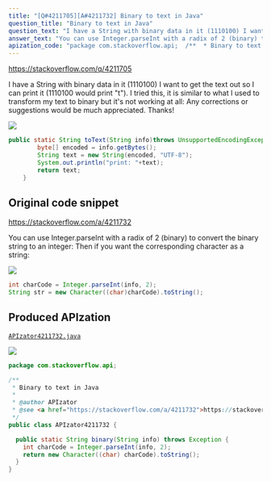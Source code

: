 ```yaml
---
title: "[Q#4211705][A#4211732] Binary to text in Java"
question_title: "Binary to text in Java"
question_text: "I have a String with binary data in it (1110100) I want to get the text out so I can print it (1110100 would print \"t\"). I tried this, it is similar to what I used to transform my text to binary but it's not working at all: Any corrections or suggestions would be much appreciated. Thanks!"
answer_text: "You can use Integer.parseInt with a radix of 2 (binary) to convert the binary string to an integer: Then if you want the corresponding character as a string:"
apization_code: "package com.stackoverflow.api;  /**  * Binary to text in Java  *  * @author APIzator  * @see <a href=\"https://stackoverflow.com/a/4211732\">https://stackoverflow.com/a/4211732</a>  */ public class APIzator4211732 {    public static String binary(String info) throws Exception {     int charCode = Integer.parseInt(info, 2);     return new Character((char) charCode).toString();   } }"
---
```


https://stackoverflow.com/q/4211705

I have a String with binary data in it (1110100) I want to get the text out so I can print it (1110100 would print &quot;t&quot;). I tried this, it is similar to what I used to transform my text to binary but it&#x27;s not working at all:
Any corrections or suggestions would be much appreciated.
Thanks!


<div class="code-logo"><img src="/stackoverflow.png" /></div>

```java
public static String toText(String info)throws UnsupportedEncodingException{
        byte[] encoded = info.getBytes();
        String text = new String(encoded, "UTF-8");
        System.out.println("print: "+text);
        return text;
    }
```


## Original code snippet

https://stackoverflow.com/a/4211732

You can use Integer.parseInt with a radix of 2 (binary) to convert the binary string to an integer:
Then if you want the corresponding character as a string:

<div class="code-logo"><img src="/stackoverflow.png" /></div>

```java
int charCode = Integer.parseInt(info, 2);
String str = new Character((char)charCode).toString();
```

## Produced APIzation

[`APIzator4211732.java`](https://github.com/pasqualesalza/apization/raw/main/data/search/APIzator4211732.java)

<div class="code-logo"><img src="/apizator.png" /></div>

```java
package com.stackoverflow.api;

/**
 * Binary to text in Java
 *
 * @author APIzator
 * @see <a href="https://stackoverflow.com/a/4211732">https://stackoverflow.com/a/4211732</a>
 */
public class APIzator4211732 {

  public static String binary(String info) throws Exception {
    int charCode = Integer.parseInt(info, 2);
    return new Character((char) charCode).toString();
  }
}

```